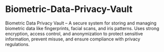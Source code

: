 # Biometric-Data-Privacy-Vault
Biometric Data Privacy Vault – A secure system for storing and managing biometric data like fingerprints, facial scans, and iris patterns. Uses strong encryption, access control, and anonymization to protect sensitive information, prevent misuse, and ensure compliance with privacy regulations.
